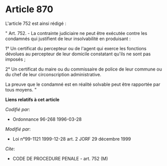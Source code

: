 # Article 870

L'article 752 est ainsi rédigé :

" Art. 752. - La contrainte judiciaire ne peut être exécutée contre les condamnés qui justifient de leur insolvabilité en
produisant :

1° Un certificat du percepteur ou de l'agent qui exerce les fonctions dévolues au percepteur de leur domicile constatant
qu'ils ne sont pas imposés ;

2° Un certificat du maire ou du commissaire de police de leur commune ou du chef de leur circonscription administrative.

La preuve que le condamné est en réalité solvable peut être rapportée par tous moyens. "

**Liens relatifs à cet article**

_Codifié par_:

  - Ordonnance 96-268 1996-03-28

_Modifié par_:

  - Loi n°99-1121 1999-12-28 art. 2 JORF 29 décembre 1999

_Cite_:

  - CODE DE PROCEDURE PENALE - art. 752 (M)
